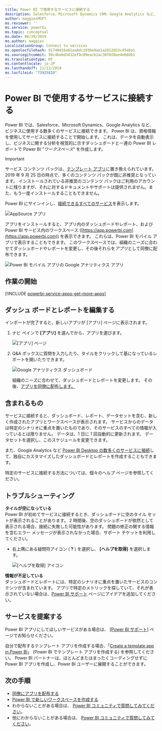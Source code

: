 ```yaml
---
title: Power BI で使用するサービスに接続する
description: Salesforce、Microsoft Dynamics CRM、Google Analytics など、ビジネスに使用する数多くのサービスに接続します。
author: maggiesMSFT
ms.reviewer: ''
ms.service: powerbi
ms.topic: conceptual
ms.date: 08/29/2019
ms.author: maggies
LocalizationGroup: Connect to services
ms.openlocfilehash: 91740d16a91aa8dc1936e8ae1a2812653c45e6a1
ms.sourcegitcommit: 50c4bebd3432ef9c09eacb1ac30f028ee4e66d61
ms.translationtype: HT
ms.contentlocale: ja-JP
ms.lasthandoff: 11/12/2019
ms.locfileid: "73925820"
---
```

# <a name="connect-to-the-services-you-use-with-power-bi"></a>Power BI で使用するサービスに接続する
Power BI では、Salesforce、Microsoft Dynamics、Google Analytics など、ビジネスに使用する数多くのサービスに接続できます。 Power BI は、資格情報を使用してサービスに接続することで開始します。 これは、データを自動表示し、ビジネスに関する分析を視覚的に示すダッシュボードと一連の Power BI レポートで Power BI "*ワークスペース*" を作成します。

>[!IMPORTANT]
>サービス コンテンツ パックは、[テンプレート アプリ](https://docs.microsoft.com/power-bi/service-template-apps-overview)に置き換えられています。 2019 年 9 月 25 日の時点で、多くのコンテンツ パックが既に非推奨となっています。 インストールされている非推奨のコンテンツ パックはご利用のアカウントに残りますが、それに対するドキュメントやサポートは提供されません。また、もう一度インストールすることもできません。

Power BI にサインインし、[接続できるすべてのサービス](https://app.powerbi.com/getdata/services)を表示します。 

![AppSource アプリ](media/service-connect-to-services/overview.png)

アプリをインストールすると、アプリ内のダッシュボードやレポート、および Power BI サービス内のワークスペース ([https://app.powerbi.com](https://app.powerbi.com)) を表示できます。 これらは、Power BI モバイル アプリで表示することもできます。 このワークスペースでは、組織のニーズに合わせてダッシュボードやレポートを変更し、その後それらを*アプリ*として同僚に配布できます。 

![Power BI モバイル アプリの Google アナリティクス アプリ](media/service-connect-to-services/power-bi-service-mobile-app-240.png)

## <a name="get-started"></a>作業の開始
[!INCLUDE [powerbi-service-apps-get-more-apps](./includes/powerbi-service-apps-get-more-apps.md)]

## <a name="edit-the-dashboard-and-reports"></a>ダッシュ ボードとレポートを編集する
インポートが完了すると、新しいアプリが [アプリ] ページに表示されます。

1. ナビ ペインで **[アプリ]** を選んでから、アプリを選びます。
   
     ![[アプリ] ページ](media/service-connect-to-services/power-bi-service-apps-open-app.png)
2. Q&A ボックスに質問を入力したり、タイルをクリックして基になっているレポートを開いたりできます。 
   
    ![Google アナリティクス ダッシュボード](media/service-connect-to-services/googleanalytics2.png)
   
    組織のニーズに合わせて、ダッシュボードとレポートを変更します。 その後、[アプリを同僚に配布します。](service-create-distribute-apps.md)

## <a name="whats-included"></a>含まれるもの
サービスに接続すると、ダッシュボード、レポート、データセットを含む、新しく作成されたアプリとワークスペースが表示されます。 サービスからのデータは特定のシナリオに重点を置いたものであり、そのサービスのすべての情報が入っているとは限りません。 データは、1 日に 1 回自動的に更新されます。 データセットを選択し、このスケジュールを変更できます。

また、Google Analytics など [Power BI Desktop の数多くのサービスに接続](desktop-data-sources.md)して、独自にカスタマイズしたダッシュボードとレポートを作成することもできます。  

特定のサービスに接続する方法については、個々のヘルプ ページを参照してください。

## <a name="troubleshooting"></a>トラブルシューティング
**タイルが空になっている**  
Power BI が初めてサービスに接続するとき、ダッシュボードに空のタイル セットが表示されることがあります。 2 時間後、空のダッシュボードが依然として表示される場合、接続に失敗した可能性があります。 問題の修正の関する情報を含むエラー メッセージが表示されなかった場合、サポート チケットを利用してください。

* 右上隅にある疑問符アイコン ( **?** ) を選択し、 **[ヘルプを取得]** を選択します。
  
    ![[ヘルプを取得] アイコン](media/service-connect-to-services/power-bi-service-get-help.png)

**情報が不足している**  
ダッシュボードとレポートには、特定のシナリオに重点を置いたサービスのコンテンツが含まれています。 アプリで特定のメトリックを探していて、それが表示されていない場合は、[Power BI サポート](https://support.powerbi.com/forums/265200-power-bi) ページにアイデアを追加してください。

## <a name="suggesting-services"></a>サービスを提案する
Power BI アプリにしてほしいサービスがある場合は、 [[Power BI サポート]](https://support.powerbi.com/forums/265200-power-bi) ページでお知らせください。

自分で配布するテンプレート アプリを作成する場合、「[Create a template app in Power BI](service-template-apps-create.md)」 (Power BI でテンプレート アプリを作成する) を参照してください。 Power BI パートナーは、ほとんどまたはまったくコーディングせずに Power BI アプリを作成し、Power BI ユーザーに展開することができます。 

## <a name="next-steps"></a>次の手順
* [同僚にアプリを配布する](service-create-distribute-apps.md)
* [Power BI で新しいワークスペースを作成する](service-create-the-new-workspaces.md)
* わからないことがある場合は、 [Power BI コミュニティで質問してみてください](https://community.powerbi.com/)。
* 他にわからないことがある場合は、 [Power BI コミュニティで質問してみてください](https://community.powerbi.com/)。


